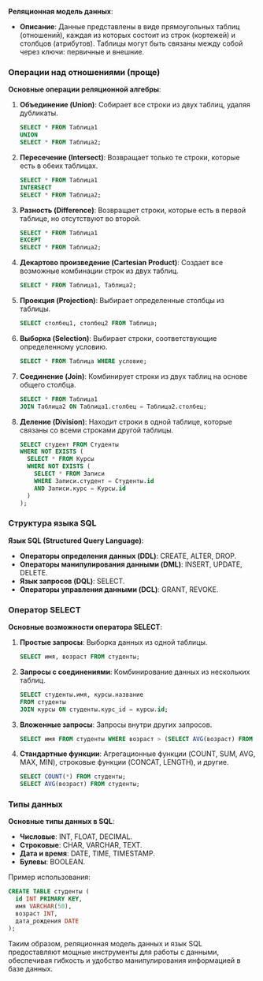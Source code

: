 **Реляционная модель данных**:
- **Описание**: Данные представлены в виде прямоугольных таблиц (отношений), каждая из которых состоит из строк (кортежей) и столбцов (атрибутов). Таблицы могут быть связаны между собой через ключи: первичные и внешние.

### Операции над отношениями (проще)

**Основные операции реляционной алгебры**:

1. **Объединение (Union)**: Собирает все строки из двух таблиц, удаляя дубликаты.
   ```sql
   SELECT * FROM Таблица1
   UNION
   SELECT * FROM Таблица2;
   ```

2. **Пересечение (Intersect)**: Возвращает только те строки, которые есть в обеих таблицах.
   ```sql
   SELECT * FROM Таблица1
   INTERSECT
   SELECT * FROM Таблица2;
   ```

3. **Разность (Difference)**: Возвращает строки, которые есть в первой таблице, но отсутствуют во второй.
   ```sql
   SELECT * FROM Таблица1
   EXCEPT
   SELECT * FROM Таблица2;
   ```

4. **Декартово произведение (Cartesian Product)**: Создает все возможные комбинации строк из двух таблиц.
   ```sql
   SELECT * FROM Таблица1, Таблица2;
   ```

5. **Проекция (Projection)**: Выбирает определенные столбцы из таблицы.
   ```sql
   SELECT столбец1, столбец2 FROM Таблица;
   ```

6. **Выборка (Selection)**: Выбирает строки, соответствующие определенному условию.
   ```sql
   SELECT * FROM Таблица WHERE условие;
   ```

7. **Соединение (Join)**: Комбинирует строки из двух таблиц на основе общего столбца.
   ```sql
   SELECT * FROM Таблица1
   JOIN Таблица2 ON Таблица1.столбец = Таблица2.столбец;
   ```

8. **Деление (Division)**: Находит строки в одной таблице, которые связаны со всеми строками другой таблицы.
   ```sql
   SELECT студент FROM Студенты
   WHERE NOT EXISTS (
     SELECT * FROM Курсы
     WHERE NOT EXISTS (
       SELECT * FROM Записи
       WHERE Записи.студент = Студенты.id
       AND Записи.курс = Курсы.id
     )
   );
   ```

### Структура языка SQL

**Язык SQL (Structured Query Language)**:
- **Операторы определения данных (DDL)**: CREATE, ALTER, DROP.
- **Операторы манипулирования данными (DML)**: INSERT, UPDATE, DELETE.
- **Язык запросов (DQL)**: SELECT.
- **Операторы управления данными (DCL)**: GRANT, REVOKE.

### Оператор SELECT

**Основные возможности оператора SELECT**:
1. **Простые запросы**: Выборка данных из одной таблицы.
   ```sql
   SELECT имя, возраст FROM студенты;
   ```

2. **Запросы с соединениями**: Комбинирование данных из нескольких таблиц.
   ```sql
   SELECT студенты.имя, курсы.название
   FROM студенты
   JOIN курсы ON студенты.курс_id = курсы.id;
   ```

3. **Вложенные запросы**: Запросы внутри других запросов.
   ```sql
   SELECT имя FROM студенты WHERE возраст > (SELECT AVG(возраст) FROM студенты);
   ```

4. **Стандартные функции**: Агрегационные функции (COUNT, SUM, AVG, MAX, MIN), строковые функции (CONCAT, LENGTH), и другие.
   ```sql
   SELECT COUNT(*) FROM студенты;
   SELECT AVG(возраст) FROM студенты;
   ```

### Типы данных

**Основные типы данных в SQL**:
- **Числовые**: INT, FLOAT, DECIMAL.
- **Строковые**: CHAR, VARCHAR, TEXT.
- **Дата и время**: DATE, TIME, TIMESTAMP.
- **Булевы**: BOOLEAN.

Пример использования:
```sql
CREATE TABLE студенты (
  id INT PRIMARY KEY,
  имя VARCHAR(50),
  возраст INT,
  дата_рождения DATE
);
```

Таким образом, реляционная модель данных и язык SQL предоставляют мощные инструменты для работы с данными, обеспечивая гибкость и удобство манипулирования информацией в базе данных.
